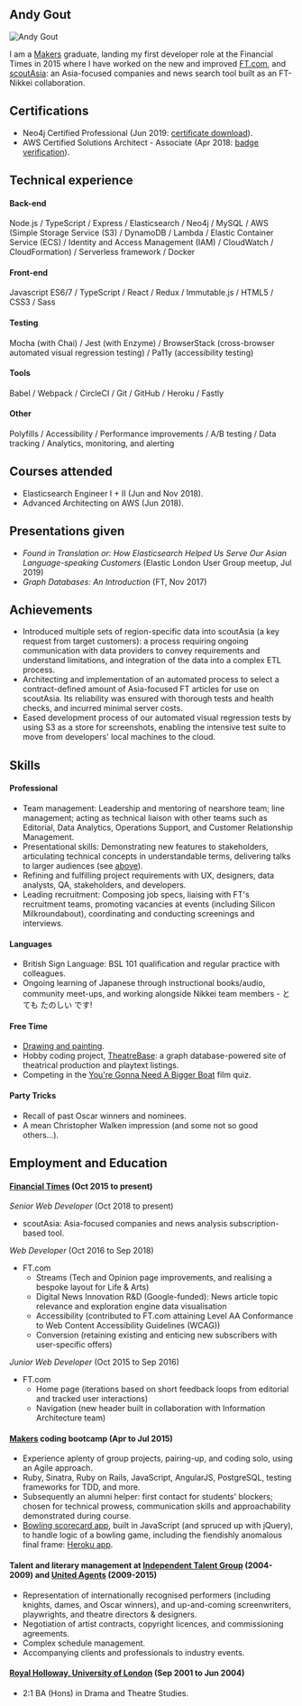 ## Andy Gout

![Andy Gout](https://avatars0.githubusercontent.com/u/10484515?v=3&s=128)

I am a [Makers](https://makers.tech) graduate, landing my first developer role at the Financial Times in 2015 where I have worked on the new and improved [FT.com](https://www.ft.com), and [scoutAsia](https://www.scout.asia/en-gb): an Asia-focused companies and news search tool built as an FT-Nikkei collaboration.


## Certifications
- Neo4j Certified Professional (Jun 2019: [certificate download](https://graphacademy.neo4j.com/certificates/ef86f844de6c7479be245113803848ac24cba9ae6aea22f08fa9d612d87c651f.pdf)).
- AWS Certified Solutions Architect - Associate (Apr 2018: [badge verification](https://www.certmetrics.com/amazon/public/badge.aspx?i=1&t=c&d=2018-04-25&ci=AWS00480997)).


## Technical experience
#### Back-end
Node.js / TypeScript / Express / Elasticsearch / Neo4j / MySQL / AWS (Simple Storage Service (S3) / DynamoDB / Lambda / Elastic Container Service (ECS) / Identity and Access Management (IAM) / CloudWatch / CloudFormation) / Serverless framework / Docker

#### Front-end
Javascript ES6/7 / TypeScript / React / Redux / Immutable.js / HTML5 / CSS3 / Sass

#### Testing
Mocha (with Chai) / Jest (with Enzyme) / BrowserStack (cross-browser automated visual regression testing) / Pa11y (accessibility testing)

#### Tools
Babel / Webpack / CircleCI / Git / GitHub / Heroku / Fastly

#### Other
Polyfills / Accessibility / Performance improvements / A/B testing / Data tracking / Analytics, monitoring, and alerting


## Courses attended
- Elasticsearch Engineer I + II (Jun and Nov 2018).
- Advanced Architecting on AWS (Jun 2018).


## Presentations given
- *Found in Translation or: How Elasticsearch Helped Us Serve Our Asian Language-speaking Customers* (Elastic London User Group meetup, Jul 2019)
- *Graph Databases: An Introduction* (FT, Nov 2017)


## Achievements
- Introduced multiple sets of region-specific data into scoutAsia (a key request from target customers): a process requiring ongoing communication with data providers to convey requirements and understand limitations, and integration of the data into a complex ETL process.
- Architecting and implementation of an automated process to select a contract-defined amount of Asia-focused FT articles for use on scoutAsia. Its reliability was ensured with thorough tests and health checks, and incurred minimal server costs.
- Eased development process of our automated visual regression tests by using S3 as a store for screenshots, enabling the intensive test suite to move from developers' local machines to the cloud.


## Skills
#### Professional
- Team management: Leadership and mentoring of nearshore team; line management; acting as technical liaison with other teams such as Editorial, Data Analytics, Operations Support, and Customer Relationship Management.
- Presentational skills: Demonstrating new features to stakeholders, articulating technical concepts in understandable terms, delivering talks to larger audiences (see [above](https://github.com/andygout/cv#presentations-given)).
- Refining and fulfilling project requirements with UX, designers, data analysts, QA, stakeholders, and developers.
- Leading recruitment: Composing job specs, liaising with FT's recruitment teams, promoting vacancies at events (including Silicon Milkroundabout), coordinating and conducting screenings and interviews.

#### Languages
- British Sign Language: BSL 101 qualification and regular practice with colleagues.
- Ongoing learning of Japanese through instructional books/audio, community meet-ups, and working alongside Nikkei team members - とても たのしい です!

#### Free Time
- [Drawing and painting](https://www.facebook.com/pg/andygout/photos/?tab=album&album_id=158858234236787).
- Hobby coding project, [TheatreBase](https://github.com/andygout/theatrebase-api): a graph database-powered site of theatrical production and playtext listings.
- Competing in the [You're Gonna Need A Bigger Boat](https://www.film-quiz.com) film quiz.

#### Party Tricks
- Recall of past Oscar winners and nominees.
- A mean Christopher Walken impression (and some not so good others…).


## Employment and Education

#### [Financial Times](https://www.ft.com) (Oct 2015 to present)
*Senior Web Developer* (Oct 2018 to present)
- scoutAsia: Asia-focused companies and news analysis subscription-based tool.

*Web Developer* (Oct 2016 to Sep 2018)
- FT.com
	- Streams (Tech and Opinion page improvements, and realising a bespoke layout for Life & Arts)
	- Digital News Innovation R&D (Google-funded): News article topic relevance and exploration engine data visualisation
	- Accessibility (contributed to FT.com attaining Level AA Conformance to Web Content Accessibility Guidelines (WCAG))
	- Conversion (retaining existing and enticing new subscribers with user-specific offers)

*Junior Web Developer* (Oct 2015 to Sep 2016)
- FT.com
	- Home page (iterations based on short feedback loops from editorial and tracked user interactions)
	- Navigation (new header built in collaboration with Information Architecture team)

#### [Makers](https://makers.tech) coding bootcamp (Apr to Jul 2015)
- Experience aplenty of group projects, pairing-up, and coding solo, using an Agile approach.
- Ruby, Sinatra, Ruby on Rails, JavaScript, AngularJS, PostgreSQL, testing frameworks for TDD, and more.
- Subsequently an alumni helper: first contact for students' blockers; chosen for technical prowess, communication skills and approachability demonstrated during course.
- [Bowling scorecard app](https://github.com/andygout/bowling-challenge), built in JavaScript (and spruced up with jQuery), to handle logic of a bowling game, including the fiendishly anomalous final frame: [Heroku app](https://dry-harbor-7560.herokuapp.com).

#### Talent and literary management at [Independent Talent Group](https://www.independenttalent.com) (2004-2009) and [United Agents](https://www.unitedagents.co.uk) (2009-2015)
- Representation of internationally recognised performers (including knights, dames, and Oscar winners), and up-and-coming screenwriters, playwrights, and theatre directors & designers.
- Negotiation of artist contracts, copyright licences, and commissioning agreements.
- Complex schedule management.
- Accompanying clients and professionals to industry events.

#### [Royal Holloway, University of London](https://www.royalholloway.ac.uk) (Sep 2001 to Jun 2004)
- 2:1 BA (Hons) in Drama and Theatre Studies.
